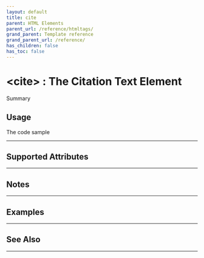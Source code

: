 ```yaml
---
layout: default
title: cite
parent: HTML Elements
parent_url: /reference/htmltags/
grand_parent: Template reference
grand_parent_url: /reference/
has_children: false
has_toc: false
---
```


# &lt;cite&gt; : The Citation Text Element

Summary

## Usage

 The code sample

---

## Supported Attributes


---

## Notes


---

## Examples


---


## See Also


---

